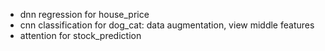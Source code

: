 + dnn regression for house_price
+ cnn classification for dog_cat: data augmentation, view middle features
+ attention for stock_prediction

